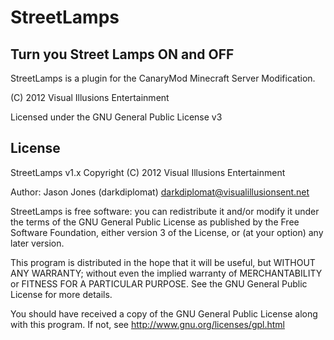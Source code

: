 StreetLamps
====================

Turn you Street Lamps ON and OFF
---------

StreetLamps is a plugin for the CanaryMod Minecraft Server Modification.

(C) 2012 Visual Illusions Entertainment

Licensed under the GNU General Public License v3

License
---------
StreetLamps v1.x
Copyright (C) 2012 Visual Illusions Entertainment

Author: Jason Jones (darkdiplomat) <darkdiplomat@visualillusionsent.net>

StreetLamps is free software: you can redistribute it and/or modify
it under the terms of the GNU General Public License as published by
the Free Software Foundation, either version 3 of the License, or
(at your option) any later version.

This program is distributed in the hope that it will be useful,
but WITHOUT ANY WARRANTY; without even the implied warranty of
MERCHANTABILITY or FITNESS FOR A PARTICULAR PURPOSE.  See the
GNU General Public License for more details.

You should have received a copy of the GNU General Public License
along with this program.  If not, see http://www.gnu.org/licenses/gpl.html
